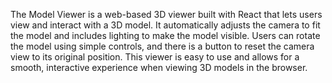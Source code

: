 The Model Viewer is a web-based 3D viewer built with React that lets users view and interact with a 3D model. It automatically adjusts the camera to fit the model and includes lighting to make the model visible. Users can rotate the model using simple controls, and there is a button to reset the camera view to its original position. This viewer is easy to use and allows for a smooth, interactive experience when viewing 3D models in the browser.
